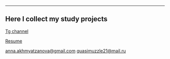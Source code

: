 ------------------------------------
  Here I collect my study projects   
------------------------------------ 
[Tg channel](https://t.me/quasi_notes)

[Resume](https://ulyanovsk.hh.ru/applicant/resumes/view?resume=f1b093c3ff0ceb2a470039ed1f4b354f545859)

anna.akhmyatzanova@gmail.com
quasimuzzle21@mail.ru


